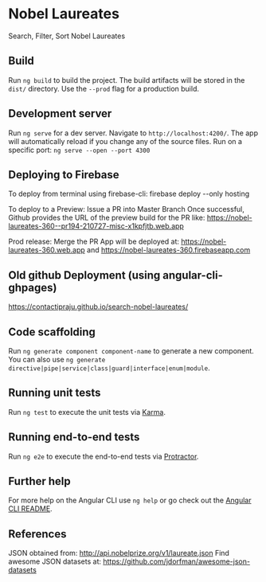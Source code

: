 # Nobel Laureates

Search, Filter, Sort Nobel Laureates

## Build

Run `ng build` to build the project. The build artifacts will be stored in the `dist/` directory. Use the `--prod` flag for a production build.

## Development server

Run `ng serve` for a dev server. Navigate to `http://localhost:4200/`. The app will automatically reload if you change any of the source files.
Run on a specific port: `ng serve --open --port 4300`

## Deploying to Firebase
To deploy from terminal using firebase-cli: firebase deploy --only hosting

To deploy to a Preview: Issue a PR into Master Branch
Once successful, Github provides the URL of the preview build for the PR like: https://nobel-laureates-360--pr194-210727-misc-x1kpfjtb.web.app

Prod release: Merge the PR
App will be deployed at: https://nobel-laureates-360.web.app and https://nobel-laureates-360.firebaseapp.com

## Old github Deployment (using angular-cli-ghpages)
https://contactipraju.github.io/search-nobel-laureates/

## Code scaffolding

Run `ng generate component component-name` to generate a new component. You can also use `ng generate directive|pipe|service|class|guard|interface|enum|module`.

## Running unit tests

Run `ng test` to execute the unit tests via [Karma](https://karma-runner.github.io).

## Running end-to-end tests

Run `ng e2e` to execute the end-to-end tests via [Protractor](http://www.protractortest.org/).

## Further help

For more help on the Angular CLI use `ng help` or go check out the [Angular CLI README](https://github.com/angular/angular-cli/blob/master/README.md).

## References
JSON obtained from: http://api.nobelprize.org/v1/laureate.json
Find awesome JSON datasets at: https://github.com/jdorfman/awesome-json-datasets
